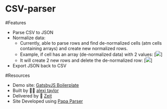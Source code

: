 # CSV-parser

#Features

* Parse CSV to JSON
* Normalize data: 
  * Currently, able to parse rows and find de-normalized cells (atm cells containing arrays) and create new normalized rows.
  * Example, if cell has an array (de-normalized data) with 2 values:
  [<img src="images/imageOne.jpg" />]
  * It will create 2 new rows and delete the de-normalized row:
  [<img src="images/imageTwo.jpg" />]
* Export JSON back to CSV


#Resources

* Demo site: <a href="https://github.com/alexitaylor/gatsby-boilerplate" target="_blank">GatsbyJS Boilerplate</a>
* Built by 👨‍💻 <a href="https://alexitaylor.com" target="_blank">alexi taylor</a>
* Delivered by 🚀 <a href="https://zeit.co/dashboard" target="_blank">Zeit</a>
* Site Developed using <a href="https://www.papaparse.com/" target="_blank">Papa Parser</a>

